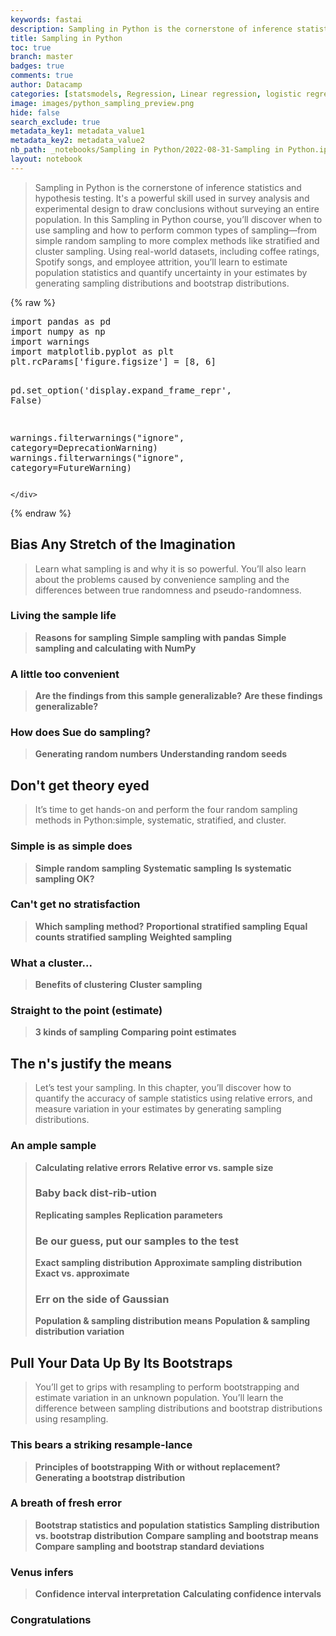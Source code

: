 ```yaml
---
keywords: fastai
description: Sampling in Python is the cornerstone of inference statistics and hypothesis testing. It's a powerful skill used in survey analysis and experimental design to draw conclusions without surveying an entire population. Updating ...
title: Sampling in Python
toc: true
branch: master
badges: true
comments: true
author: Datacamp
categories: [statsmodels, Regression, Linear regression, logistic regression, Visualizations]
image: images/python_sampling_preview.png
hide: false
search_exclude: true
metadata_key1: metadata_value1
metadata_key2: metadata_value2
nb_path: _notebooks/Sampling in Python/2022-08-31-Sampling in Python.ipynb
layout: notebook
---
```


<!--
#################################################
### THIS FILE WAS AUTOGENERATED! DO NOT EDIT! ###
#################################################
# file to edit: _notebooks/Sampling in Python/2022-08-31-Sampling in Python.ipynb
-->

<div class="container" id="notebook-container">
        
<div class="cell border-box-sizing text_cell rendered"><div class="inner_cell">
<div class="text_cell_render border-box-sizing rendered_html">
<blockquote><p>Sampling in Python is the cornerstone of inference statistics and hypothesis testing. It's a powerful skill used in survey analysis and experimental design to draw conclusions without surveying an entire population. In this Sampling in Python course, you’ll discover when to use sampling and how to perform common types of sampling—from simple random sampling to more complex methods like stratified and cluster sampling. Using real-world datasets, including coffee ratings, Spotify songs, and employee attrition, you’ll learn to estimate population statistics and quantify uncertainty in your estimates by generating sampling distributions and bootstrap distributions.</p>
</blockquote>

</div>
</div>
</div>
    {% raw %}
    
<div class="cell border-box-sizing code_cell rendered">
<div class="input">

<div class="inner_cell">
    <div class="input_area">
<div class=" highlight hl-ipython3"><pre><span></span><span class="kn">import</span> <span class="nn">pandas</span> <span class="k">as</span> <span class="nn">pd</span>
<span class="kn">import</span> <span class="nn">numpy</span> <span class="k">as</span> <span class="nn">np</span>
<span class="kn">import</span> <span class="nn">warnings</span>
<span class="kn">import</span> <span class="nn">matplotlib.pyplot</span> <span class="k">as</span> <span class="nn">plt</span>
<span class="n">plt</span><span class="o">.</span><span class="n">rcParams</span><span class="p">[</span><span class="s1">&#39;figure.figsize&#39;</span><span class="p">]</span> <span class="o">=</span> <span class="p">[</span><span class="mi">8</span><span class="p">,</span> <span class="mi">6</span><span class="p">]</span>

<span class="n">pd</span><span class="o">.</span><span class="n">set_option</span><span class="p">(</span><span class="s1">&#39;display.expand_frame_repr&#39;</span><span class="p">,</span> <span class="kc">False</span><span class="p">)</span>

<span class="n">warnings</span><span class="o">.</span><span class="n">filterwarnings</span><span class="p">(</span><span class="s2">&quot;ignore&quot;</span><span class="p">,</span> <span class="n">category</span><span class="o">=</span><span class="ne">DeprecationWarning</span><span class="p">)</span>
<span class="n">warnings</span><span class="o">.</span><span class="n">filterwarnings</span><span class="p">(</span><span class="s2">&quot;ignore&quot;</span><span class="p">,</span> <span class="n">category</span><span class="o">=</span><span class="ne">FutureWarning</span><span class="p">)</span>
</pre></div>

    </div>
</div>
</div>

</div>
    {% endraw %}

<div class="cell border-box-sizing text_cell rendered"><div class="inner_cell">
<div class="text_cell_render border-box-sizing rendered_html">
<h2 id="Bias-Any-Stretch-of-the-Imagination">Bias Any Stretch of the Imagination<a class="anchor-link" href="#Bias-Any-Stretch-of-the-Imagination"> </a></h2><blockquote><p>Learn what sampling is and why it is so powerful. You’ll also learn about the problems caused by convenience sampling and the differences between true randomness and pseudo-randomness.</p>
</blockquote>
<h3 id="Living-the-sample-life">Living the sample life<a class="anchor-link" href="#Living-the-sample-life"> </a></h3><blockquote><p><strong>Reasons for sampling</strong>
<strong>Simple sampling with pandas</strong>
<strong>Simple sampling and calculating with NumPy</strong></p>
</blockquote>
<h3 id="A-little-too-convenient">A little too convenient<a class="anchor-link" href="#A-little-too-convenient"> </a></h3><blockquote><p><strong>Are the findings from this sample generalizable?</strong>
<strong>Are these findings generalizable?</strong></p>
</blockquote>
<h3 id="How-does-Sue-do-sampling?">How does Sue do sampling?<a class="anchor-link" href="#How-does-Sue-do-sampling?"> </a></h3><blockquote><p><strong>Generating random numbers</strong>
<strong>Understanding random seeds</strong></p>
</blockquote>
<h2 id="Don't-get-theory-eyed">Don't get theory eyed<a class="anchor-link" href="#Don't-get-theory-eyed"> </a></h2><blockquote><p>It’s time to get hands-on and perform the four random sampling methods in Python:simple, systematic, stratified, and cluster.</p>
</blockquote>
<h3 id="Simple-is-as-simple-does">Simple is as simple does<a class="anchor-link" href="#Simple-is-as-simple-does"> </a></h3><blockquote><p><strong>Simple random sampling</strong>
<strong>Systematic sampling</strong>
<strong>Is systematic sampling OK?</strong></p>
</blockquote>
<h3 id="Can't-get-no-stratisfaction">Can't get no stratisfaction<a class="anchor-link" href="#Can't-get-no-stratisfaction"> </a></h3><blockquote><p><strong>Which sampling method?</strong>
<strong>Proportional stratified sampling</strong>
<strong>Equal counts stratified sampling</strong>
<strong>Weighted sampling</strong></p>
</blockquote>
<h3 id="What-a-cluster...">What a cluster...<a class="anchor-link" href="#What-a-cluster..."> </a></h3><blockquote><p><strong>Benefits of clustering</strong>
<strong>Cluster sampling</strong></p>
</blockquote>
<h3 id="Straight-to-the-point-(estimate)">Straight to the point (estimate)<a class="anchor-link" href="#Straight-to-the-point-(estimate)"> </a></h3><blockquote><p><strong>3 kinds of sampling</strong>
<strong>Comparing point estimates</strong></p>
</blockquote>
<h2 id="The-n's-justify-the-means">The n's justify the means<a class="anchor-link" href="#The-n's-justify-the-means"> </a></h2><blockquote><p>Let’s test your sampling. In this chapter, you’ll discover how to quantify the accuracy of sample statistics using relative errors, and measure variation in your estimates by generating sampling distributions.</p>
</blockquote>
<h3 id="An-ample-sample">An ample sample<a class="anchor-link" href="#An-ample-sample"> </a></h3><blockquote><p><strong>Calculating relative errors</strong>
<strong>Relative error vs. sample size</strong></p>
<h3 id="Baby-back-dist-rib-ution">Baby back dist-rib-ution<a class="anchor-link" href="#Baby-back-dist-rib-ution"> </a></h3><p><strong>Replicating samples</strong>
<strong>Replication parameters</strong></p>
<h3 id="Be-our-guess,-put-our-samples-to-the-test">Be our guess, put our samples to the test<a class="anchor-link" href="#Be-our-guess,-put-our-samples-to-the-test"> </a></h3><p><strong>Exact sampling distribution</strong>
<strong>Approximate sampling distribution</strong>
<strong>Exact vs. approximate</strong></p>
<h3 id="Err-on-the-side-of-Gaussian">Err on the side of Gaussian<a class="anchor-link" href="#Err-on-the-side-of-Gaussian"> </a></h3><p><strong>Population &amp; sampling distribution means</strong>
<strong>Population &amp; sampling distribution variation</strong></p>
</blockquote>
<h2 id="Pull-Your-Data-Up-By-Its-Bootstraps">Pull Your Data Up By Its Bootstraps<a class="anchor-link" href="#Pull-Your-Data-Up-By-Its-Bootstraps"> </a></h2><blockquote><p>You’ll get to grips with resampling to perform bootstrapping and estimate variation in an unknown population. You’ll learn the difference between sampling distributions and bootstrap distributions using resampling.</p>
</blockquote>
<h3 id="This-bears-a-striking-resample-lance">This bears a striking resample-lance<a class="anchor-link" href="#This-bears-a-striking-resample-lance"> </a></h3><blockquote><p><strong>Principles of bootstrapping</strong>
<strong>With or without replacement?</strong>
<strong>Generating a bootstrap distribution</strong></p>
</blockquote>
<h3 id="A-breath-of-fresh-error">A breath of fresh error<a class="anchor-link" href="#A-breath-of-fresh-error"> </a></h3><blockquote><p><strong>Bootstrap statistics and population statistics</strong>
<strong>Sampling distribution vs. bootstrap distribution</strong>
<strong>Compare sampling and bootstrap means</strong>
<strong>Compare sampling and bootstrap standard deviations</strong></p>
</blockquote>
<h3 id="Venus-infers">Venus infers<a class="anchor-link" href="#Venus-infers"> </a></h3><blockquote><p><strong>Confidence interval interpretation</strong>
<strong>Calculating confidence intervals</strong></p>
</blockquote>
<h3 id="Congratulations">Congratulations<a class="anchor-link" href="#Congratulations"> </a></h3>
</div>
</div>
</div>
</div>
 

